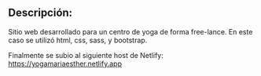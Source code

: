 ## Descripción:

Sitio web desarrollado para un centro de yoga de forma free-lance. En este caso se utilizó html, css, sass, y bootstrap.

Finalmente se subio al siguiente host de Netlify: https://yogamariaesther.netlify.app
